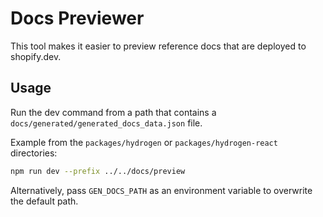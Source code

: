 # Docs Previewer

This tool makes it easier to preview reference docs that are deployed to shopify.dev.

## Usage

Run the dev command from a path that contains a `docs/generated/generated_docs_data.json` file.

Example from the `packages/hydrogen` or `packages/hydrogen-react` directories:

```bash
npm run dev --prefix ../../docs/preview
```

Alternatively, pass `GEN_DOCS_PATH` as an environment variable to overwrite the default path.
